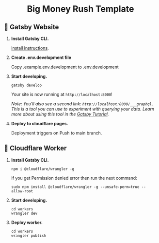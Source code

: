 <h1 align="center">
  Big Money Rush Template
</h1>



## 🚀 Gatsby Website

1. **Install Gatsby CLI.**

    [install instructions](https://www.gatsbyjs.com/docs/tutorial/part-0/#gatsby-cli).


2. **Create .env.development file**

   Copy .example.env.development to .env.development


3. **Start developing.**

    ```shell
    gatsby develop
    ```
   Your site is now running at `http://localhost:8000`!
   
    _Note: You'll also see a second link: _`http://localhost:8000/___graphql`_. This is a tool you can use to experiment with querying your data. Learn more about using this tool in the [Gatsby Tutorial](https://www.gatsbyjs.com/docs/tutorial/part-4/#use-graphiql-to-explore-the-data-layer-and-write-graphql-queries)._


4. **Deploy to cloudflare pages.**

   Deployment triggers on Push to main branch.


## 🚀 Cloudflare Worker

1. **Install Gatsby CLI.**

    ```shell
    npm i @cloudflare/wrangler -g
    ```
   If you get Permission denied error then run the next command:
    ```shell
    sudo npm install @cloudflare/wrangler -g --unsafe-perm=true --allow-root
    ```

2. **Start developing.**

    ```shell
    cd workers
    wrangler dev
    ```

3. **Deploy worker.**

    ```shell
    cd workers
    wrangler publish
    ```
